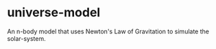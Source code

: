 # universe-model
An n-body model that uses Newton's Law of Gravitation to simulate the solar-system.
